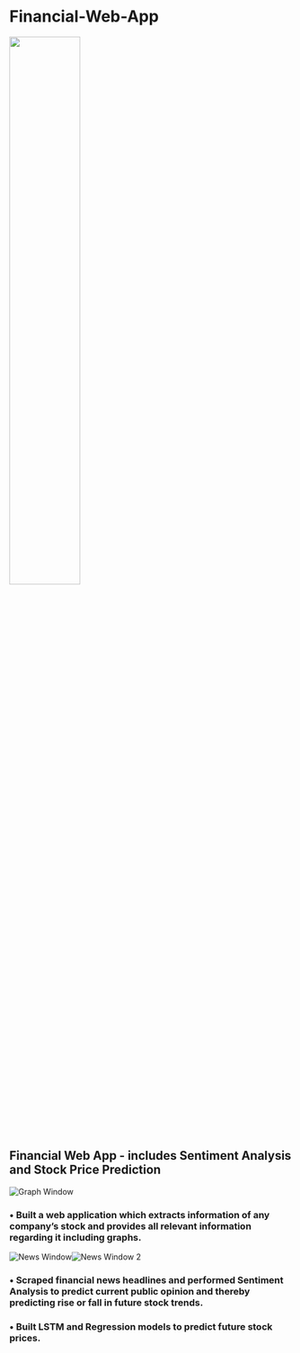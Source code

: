 # Financial-Web-App
<a href="url"><img src="(https://raw.github.com/rohillayash20/Financial-Web-App/master/src/home.png)" width=50% height=50%></a>
## Financial Web App - includes Sentiment Analysis and Stock Price Prediction
![Graph Window](https://raw.github.com/rohillayash20/Financial-Web-App/master/src/graph.png)
### • Built a web application which extracts information of any company’s stock and provides all relevant information regarding it including graphs.
![News Window](https://raw.github.com/rohillayash20/Financial-Web-App/master/src/senti.png)![News Window 2](https://raw.github.com/rohillayash20/Financial-Web-App/master/src/senti2.png)
### • Scraped financial news headlines and performed Sentiment Analysis to predict current public opinion and thereby predicting rise or fall in future stock trends.
### • Built LSTM and Regression models to predict future stock prices.
